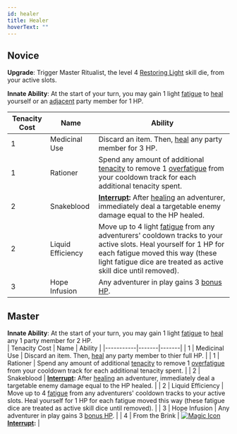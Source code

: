 ```yaml
---
id: healer
title: Healer
hoverText: ""
---
```


## Novice

**Upgrade**: Trigger Master Ritualist, the level 4 [Restoring Light](/docs/all/skill-lines/mage/restoring-light.md) skill die, from your active slots. 

**Innate Ability**: At the start of your turn, you may gain 1 light [fatigue](/docs/all/glossary/fatigue) to [heal](/docs/all/glossary/healing) yourself or an [adjacent](/docs/all/glossary/adjacent) party member for 1 HP.  

| Tenacity Cost | Name | Ability |
|-----------|-------|-------|
| 1 | Medicinal Use | Discard an item. Then, [heal](/docs/all/glossary/healing) any party member for 3 HP. |
| 1 | Rationer | Spend any amount of additional [tenacity](/docs/all/glossary/tenacity) to remove 1 [overfatigue](/docs/all/glossary/fatigue) from your cooldown track for each additional tenacity spent. |
| 2 | Snakeblood | **[Interrupt](/docs/all/glossary/interrupt):** After [healing](/docs/all/glossary/healing) an adventurer, immediately deal a targetable enemy damage equal to the HP healed. |
| 2 | Liquid Efficiency | Move up to 4 light [fatigue](/docs/all/glossary/fatigue) from any adventurers' cooldown tracks to your active slots. Heal yourself for 1 HP for each fatigue moved this way (these light fatigue dice are treated as active skill dice until removed). |
| 3 | Hope Infusion | Any adventurer in play gains 3 [bonus HP](/docs/all/glossary/bonus-hp).  |

## Master

**Innate Ability**: At the start of your turn, you may gain 1 light [fatigue](/docs/all/glossary/fatigue) to [heal](/docs/all/glossary/healing) any 1 party member for 2 HP.  
| Tenacity Cost | Name | Ability |
|-----------|-------|-------|
| 1 | Medicinal Use | Discard an item. Then, [heal](/docs/all/glossary/healing) any party member to thier full HP. |
| 1 | Rationer | Spend any amount of additional [tenacity](/docs/all/glossary/tenacity) to remove 1 [overfatigue](/docs/all/glossary/fatigue) from your cooldown track for each additional tenacity spent. |
| 2 | Snakeblood | **[Interrupt](/docs/all/glossary/interrupt):** After [healing](/docs/all/glossary/healing) an adventurer, immediately deal a targetable enemy damage equal to the HP healed. |
| 2 | Liquid Efficiency | Move up to 4 [fatigue](/docs/all/glossary/fatigue) from any adventurers' cooldown tracks to your active slots. Heal yourself for 1 HP for each fatigue moved this way (these fatigue dice are treated as active skill dice until removed). |
| 3 | Hope Infusion | Any adventurer in play gains 3 [bonus HP](/docs/all/glossary/bonus-hp).  |
| 4 | From the Brink | [<img src="/icons/magic.svg" alt="Magic Icon" class="icon-svg" />](/docs/all/battle-forms/magic) **[Interrupt](/docs/all/glossary/interrupt):**  |

